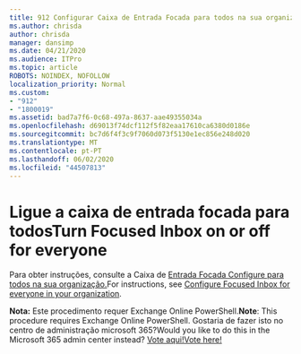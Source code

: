 ```yaml
---
title: 912 Configurar Caixa de Entrada Focada para todos na sua organização
ms.author: chrisda
author: chrisda
manager: dansimp
ms.date: 04/21/2020
ms.audience: ITPro
ms.topic: article
ROBOTS: NOINDEX, NOFOLLOW
localization_priority: Normal
ms.custom:
- "912"
- "1800019"
ms.assetid: bad7a7f6-0c68-497a-8637-aae49355034a
ms.openlocfilehash: d69013f74dcf112f5f82eaa17610ca6380d0186e
ms.sourcegitcommit: bc7d6f4f3c9f7060d073f5130e1ec856e248d020
ms.translationtype: MT
ms.contentlocale: pt-PT
ms.lasthandoff: 06/02/2020
ms.locfileid: "44507813"
---
```

# <a name="turn-focused-inbox-on-or-off-for-everyone"></a><span data-ttu-id="39cb8-102">Ligue a caixa de entrada focada para todos</span><span class="sxs-lookup"><span data-stu-id="39cb8-102">Turn Focused Inbox on or off for everyone</span></span>

<span data-ttu-id="39cb8-103">Para obter instruções, consulte a Caixa de [Entrada Focada Configure para todos na sua organização.](https://docs.microsoft.com/microsoft-365/admin/setup/configure-focused-inbox)</span><span class="sxs-lookup"><span data-stu-id="39cb8-103">For instructions, see [Configure Focused Inbox for everyone in your organization](https://docs.microsoft.com/microsoft-365/admin/setup/configure-focused-inbox).</span></span>

<span data-ttu-id="39cb8-104">**Nota:** Este procedimento requer Exchange Online PowerShell.</span><span class="sxs-lookup"><span data-stu-id="39cb8-104">**Note**: This procedure requires Exchange Online PowerShell.</span></span> <span data-ttu-id="39cb8-105">Gostaria de fazer isto no centro de administração microsoft 365?</span><span class="sxs-lookup"><span data-stu-id="39cb8-105">Would you like to do this in the Microsoft 365 admin center instead?</span></span> [<span data-ttu-id="39cb8-106">Vote aqui!</span><span class="sxs-lookup"><span data-stu-id="39cb8-106">Vote here!</span></span>](https://go.microsoft.com/fwlink/p/?linkid=862489)
